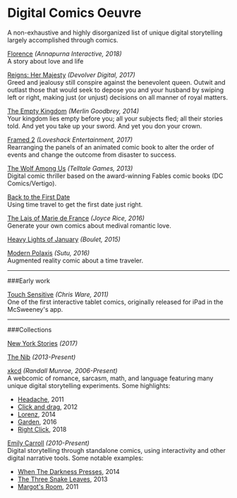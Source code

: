 # Digital Comics Oeuvre
A non-exhaustive and highly disorganized list of unique digital storytelling largely accomplished through comics.

[Florence](https://itunes.apple.com/us/app/florence/id1297430468?mt=8) *(Annapurna Interactive, 2018)*  
A story about love and life
  
[Reigns: Her Majesty](https://store.steampowered.com/app/717640/Reigns_Her_Majesty/) *(Devolver Digital, 2017)*  
Greed and jealousy still conspire against the benevolent queen. Outwit and outlast those that would seek to depose you and your husband by swiping left or right, making just (or unjust) decisions on all manner of royal matters.

[The Empty Kingdom](https://www.kongregate.com/games/stillmerlin/the-empty-kingdom) *(Merlin Goodbrey, 2014)*  
Your kingdom lies empty before you; all your subjects fled; all their stories told. And yet you take up your sword. And yet you don your crown.

[Framed 2](http://framed-game.com/) *(Loveshack Entertainment, 2017)*  
Rearranging the panels of an animated comic book to alter the order of events and change the outcome from disaster to success.

[The Wolf Among Us](https://store.steampowered.com/agecheck/app/250320/) *(Telltale Games, 2013)*  
Digital comic thriller based on the award-winning Fables comic books (DC Comics/Vertigo).

[Back to the First Date](http://www.backtothefirstdate.com/)  
Using time travel to get the first date just right.

[The Lais of Marie de France](https://teenyrobots.github.io/laisGeneration/) *(Joyce Rice, 2016)*  
Generate your own comics about medival romantic love.

[Heavy Lights of January](http://english.bouletcorp.com/2015/01/16/heavy-light/) *(Boulet, 2015)*

[Modern Polaxis](https://www.kickstarter.com/projects/138189330/modern-polaxis-augmented-reality-comic-book-and-ap) *(Sutu, 2016)*  
Augmented reality comic about a time traveler.

---

###Early work

[Touch Sensitive](https://itunes.apple.com/us/app/touch-sensitive-by-chris-ware/id1144394426?mt=8) *(Chris Ware, 2011)*  
One of the first interactive tablet comics, originally released for iPad in the McSweeney's app.

---

###Collections

[New York Stories](https://www.nytimes.com/interactive/2017/06/02/magazine/new-york-stories-introduction.html) *(2017)*

[The Nib](https://thenib.com/) *(2013-Present)*

[xkcd](https://xkcd.com/) *(Randall Munroe, 2006-Present)*  
A webcomic of romance, sarcasm, math, and language featuring many unique digital storytelling experiments.  Some highlights:

+ [Headache](https://xk3d.xkcd.com/), 2011
+ [Click and drag](https://xkcd.com/1110/), 2012
+ [Lorenz](https://www.xkcd.com/1350/), 2014
+ [Garden](http://www.explainxkcd.com/wiki/index.php/1663:_Garden), 2016
+ [Right Click](https://www.xkcd.com/1975/), 2018

[Emily Carroll](http://www.emcarroll.com/) *(2010-Present)*  
Digital storytelling through standalone comics, using interactivity and other digital narrative tools. Some notable examples:

+ [When The Darkness Presses](http://emcarroll.com/comics/darkness/), 2014
+ [The Three Snake Leaves](http://emcarroll.com/comics/snakeleaves/), 2013
+ [Margot's Room](http://emcarroll.com/comics/margot/index.html), 2011








